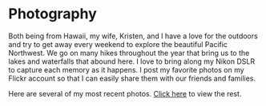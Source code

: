 # Photography
Both being from Hawaii, my wife, Kristen, and I have a love for the outdoors and try to get away every weekend to explore the beautiful Pacific Northwest. We go on many hikes throughout the year that bring us to the lakes and waterfalls that abound here. I love to bring along my Nikon DSLR to capture each memory as it happens. I post my favorite photos on my Flickr account so that I can easily share them with our friends and families.

Here are several of my most recent photos. [Click here](https://www.flickr.com/photos/77226941@N04/) to view the rest.
